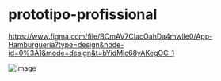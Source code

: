 # prototipo-profissional

https://www.figma.com/file/BCmAV7CIacOahDa4mwlle0/App-Hamburgueria?type=design&node-id=0%3A1&mode=design&t=bYidMlc68yAKegOC-1

![image](https://github.com/josehenriques10/prototipo-profissional/assets/137122689/8ee71a25-4d01-4c12-bcaf-0522ffd524f1)
